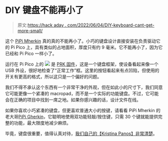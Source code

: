 # DIY 键盘不能再小了

> 原文:[https://hack aday . com/2022/06/04/DIY-keyboard-cant-get-more-small/](https://hackaday.com/2022/06/04/diy-keyboard-cant-get-much-smaller/)

这个 [PiPi Mherkin](https://www.40percent.club/2021/10/pipi-mherkin.html) 真的真的不能再小了。小巧的键盘设计直接安装在负责驱动它的 Pi Pico 上，具有类似的占地面积，厚度只有约 9 毫米。它不能再小了，因为它已经和 Pi Pico 一样小了。

运行在 Pi Pico 上的 [![](../Images/f5367d9b31174d5a3b88d4b3de4403a0.png)](https://hackaday.com/wp-content/uploads/2022/06/PiPi-Mherkin-Square.jpg) 是 [PRK 固件](https://github.com/picoruby/prk_firmware)，这是一个键盘框架，使设备看起来像一个 USB 外设，很好地检查了“正常工作”框。这里的按钮看起来有点凹陷，但使用的开关有更高的格式，所以这只是一个偏好的问题。

我们不得不承认这个东西有一个非常干净的外观，但在如此小的尺寸下，我们同意它可能更像一个紧凑的 macropad，而不是一个实际的功能键盘。不过，它可能会在正确的项目中找到一席之地。如果你感兴趣的话，设计文件在线。

如果你喜欢小巧紧凑的键盘，但更喜欢普通大小的按键，请看看 PiPi Mherkin 的老大哥[PiPi Gherkin](https://hackaday.com/2021/06/09/tiny-mechanical-keyboard-powered-by-pi-pico/)，它聪明地使用双功能轻敲/按住键，只需 30 个键就能提供完整的功能，最大限度地减少麻烦。

毕竟，键盘很重要，值得认真对待，[我们自己的【Kristina Panos】非常清楚](https://hackaday.com/series_of_posts/keebin-with-kristina/)。